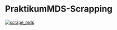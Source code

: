 # PraktikumMDS-Scrapping
[![scrape_mds](https://github.com/dwiftrnti/PraktikumMDS-Scrapping/actions/workflows/main.yml/badge.svg)](https://github.com/dwiftrnti/PraktikumMDS-Scrapping/actions/workflows/main.yml)
